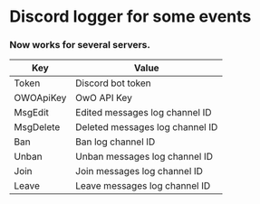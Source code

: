# Discord logger for some events
### Now works for several servers.


| Key              | Value                           |
| ---------------- |---------------------------------|
| Token            | Discord bot token               |
| OWOApiKey        | OwO API Key                     |
| MsgEdit          | Edited messages log channel ID  |
| MsgDelete        | Deleted messages log channel ID |
| Ban              | Ban log channel ID              |
| Unban            | Unban messages log channel ID   |
| Join             | Join messages log channel ID    |
| Leave            | Leave messages log channel ID   |
